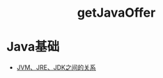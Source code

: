 <div align="center">

<h1>getJavaOffer</h1>

</div>

# Java基础

- [JVM、JRE、JDK之间的关系](./Java基础/01-JVM、JRE、JDK之间的关系.md)